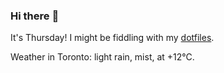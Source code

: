 ### Hi there :wave:

It's Thursday! I might be fiddling with my [dotfiles](https://github.com/bewuethr/dotfiles).

Weather in Toronto: light rain, mist, at +12°C.

